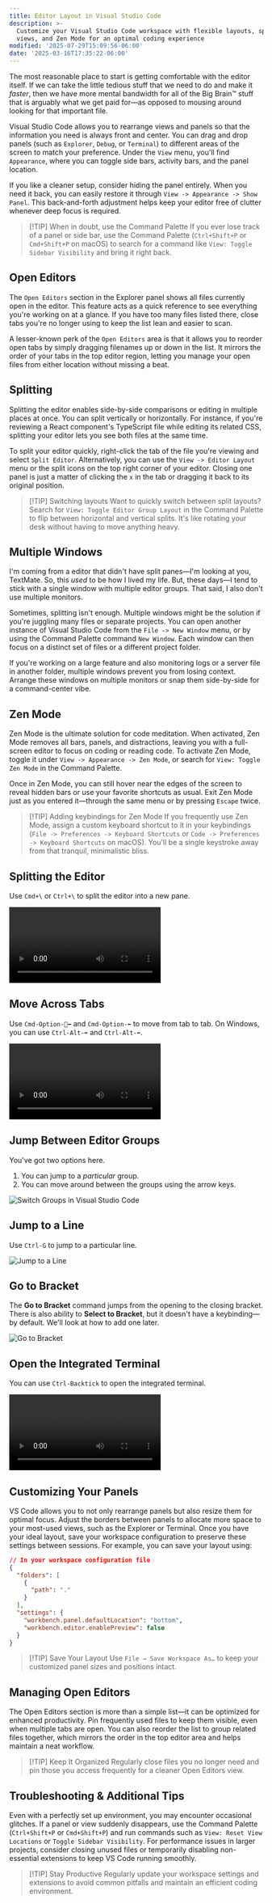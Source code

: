 ```yaml
---
title: Editor Layout in Visual Studio Code
description: >-
  Customize your Visual Studio Code workspace with flexible layouts, split
  views, and Zen Mode for an optimal coding experience
modified: '2025-07-29T15:09:56-06:00'
date: '2025-03-16T17:35:22-06:00'
---
```


The most reasonable place to start is getting comfortable with the editor itself. If we can take the little tedious stuff that we need to do and make it _faster_, then we have more mental bandwidth for all of the Big Brain™ stuff that is arguably what we get paid for—as opposed to mousing around looking for that important file.

Visual Studio Code allows you to rearrange views and panels so that the information you need is always front and center. You can drag and drop panels (such as `Explorer`, `Debug`, or `Terminal`) to different areas of the screen to match your preference. Under the `View` menu, you'll find `Appearance`, where you can toggle side bars, activity bars, and the panel location.

If you like a cleaner setup, consider hiding the panel entirely. When you need it back, you can easily restore it through `View -> Appearance -> Show Panel`. This back-and-forth adjustment helps keep your editor free of clutter whenever deep focus is required.

> [!TIP] When in doubt, use the Command Palette
> If you ever lose track of a panel or side bar, use the Command Palette (`Ctrl+Shift+P` or `Cmd+Shift+P` on macOS) to search for a command like `View: Toggle Sidebar Visibility` and bring it right back.

## Open Editors

The `Open Editors` section in the Explorer panel shows all files currently open in the editor. This feature acts as a quick reference to see everything you're working on at a glance. If you have too many files listed there, close tabs you're no longer using to keep the list lean and easier to scan.

A lesser-known perk of the `Open Editors` area is that it allows you to reorder open tabs by simply dragging filenames up or down in the list. It mirrors the order of your tabs in the top editor region, letting you manage your open files from either location without missing a beat.

## Splitting

Splitting the editor enables side-by-side comparisons or editing in multiple places at once. You can split vertically or horizontally. For instance, if you're reviewing a React component's TypeScript file while editing its related CSS, splitting your editor lets you see both files at the same time.

To split your editor quickly, right-click the tab of the file you're viewing and select `Split Editor`. Alternatively, you can use the `View -> Editor Layout` menu or the split icons on the top right corner of your editor. Closing one panel is just a matter of clicking the `x` in the tab or dragging it back to its original position.

> [!TIP] Switching layouts
> Want to quickly switch between split layouts? Search for `View: Toggle Editor Group Layout` in the Command Palette to flip between horizontal and vertical splits. It's like rotating your desk without having to move anything heavy.

## Multiple Windows

I'm coming from a editor that didn't have split panes—I'm looking at you, TextMate. So, this _used_ to be how I lived my life. But, these days—I tend to stick with a single window with multiple editor groups. That said, I also don't use multiple monitors.

Sometimes, splitting isn't enough. Multiple windows might be the solution if you're juggling many files or separate projects. You can open another instance of Visual Studio Code from the `File -> New Window` menu, or by using the Command Palette command `New Window`. Each window can then focus on a distinct set of files or a different project folder.

If you're working on a large feature and also monitoring logs or a server file in another folder, multiple windows prevent you from losing context. Arrange these windows on multiple monitors or snap them side-by-side for a command-center vibe.

## Zen Mode

Zen Mode is the ultimate solution for code meditation. When activated, Zen Mode removes all bars, panels, and distractions, leaving you with a full-screen editor to focus on coding or reading code. To activate Zen Mode, toggle it under `View -> Appearance -> Zen Mode`, or search for `View: Toggle Zen Mode` in the Command Palette.

Once in Zen Mode, you can still hover near the edges of the screen to reveal hidden bars or use your favorite shortcuts as usual. Exit Zen Mode just as you entered it—through the same menu or by pressing `Escape` twice.

> [!TIP] Adding keybindings for Zen Mode
> If you frequently use Zen Mode, assign a custom keyboard shortcut to it in your keybindings (`File -> Preferences -> Keyboard Shortcuts` or `Code -> Preferences -> Keyboard Shortcuts` on macOS). You'll be a single keystroke away from that tranquil, minimalistic bliss.

## Splitting the Editor

Use `Cmd+\` or `Ctrl+\` to split the editor into a new pane.

![Split the Editor in Visual Studio Code](assets/split-the-editor-vscode.mp4)

## Move Across Tabs

Use `Cmd-Option-⃗➡️` and `Cmd-Option-⬅️` to move from tab to tab. On Windows, you can use `Ctrl-Alt-➡️` and `Ctrl-Alt-⬅️`.

![Move from Tab to Tab in Visual Studio Code](assets/move-from-tab-to-tab.mp4)

## Jump Between Editor Groups

You've got two options here.

1. You can jump to a _particular_ group.
2. You can move around between the groups using the arrow keys.

![Switch Groups in Visual Studio Code](assets/switch-group-vscode.png)

## Jump to a Line

Use `Ctrl-G` to jump to a particular line.

![Jump to a Line](assets/go-to-line-vscode.png)

## Go to Bracket

The **Go to Bracket** command jumps from the opening to the closing bracket. There is also ability to **Select to Bracket**, but it doesn't have a keybinding—by default. We'll look at how to add one later.

![Go to Bracket](assets/go-to-bracket-vscode.png)

## Open the Integrated Terminal

You can use `Ctrl-Backtick` to open the integrated terminal.

![Open the Integrated Terminal](assets/open-the-terminal-vscode.mp4)

## Customizing Your Panels

VS Code allows you to not only rearrange panels but also resize them for optimal focus. Adjust the borders between panels to allocate more space to your most-used views, such as the Explorer or Terminal. Once you have your ideal layout, save your workspace configuration to preserve these settings between sessions. For example, you can save your layout using:

```json
// In your workspace configuration file
{
  "folders": [
    {
      "path": "."
    }
  ],
  "settings": {
    "workbench.panel.defaultLocation": "bottom",
    "workbench.editor.enablePreview": false
  }
}
```

> [!TIP] Save Your Layout
> Use `File → Save Workspace As…` to keep your customized panel sizes and positions intact.

## Managing Open Editors

The Open Editors section is more than a simple list—it can be optimized for enhanced productivity. Pin frequently used files to keep them visible, even when multiple tabs are open. You can also reorder the list to group related files together, which mirrors the order in the top editor area and helps maintain a neat workflow.

> [!TIP] Keep It Organized
> Regularly close files you no longer need and pin those you access frequently for a cleaner Open Editors view.

## Troubleshooting & Additional Tips

Even with a perfectly set up environment, you may encounter occasional glitches. If a panel or view suddenly disappears, use the Command Palette (`Ctrl+Shift+P` or `Cmd+Shift+P`) and run commands such as `View: Reset View Locations` or `Toggle Sidebar Visibility`. For performance issues in larger projects, consider closing unused files or temporarily disabling non-essential extensions to keep VS Code running smoothly.

> [!TIP] Stay Productive
> Regularly update your workspace settings and extensions to avoid common pitfalls and maintain an efficient coding environment.
